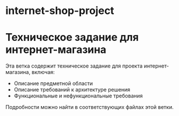 # internet-shop-project
# Техническое задание для интернет-магазина

Эта ветка содержит техническое задание для проекта интернет-магазина, включая:
- Описание предметной области
- Описание требований к архитектуре решения
- Функциональные и нефункциональные требования

Подробности можно найти в соответствующих файлах этой ветки.
